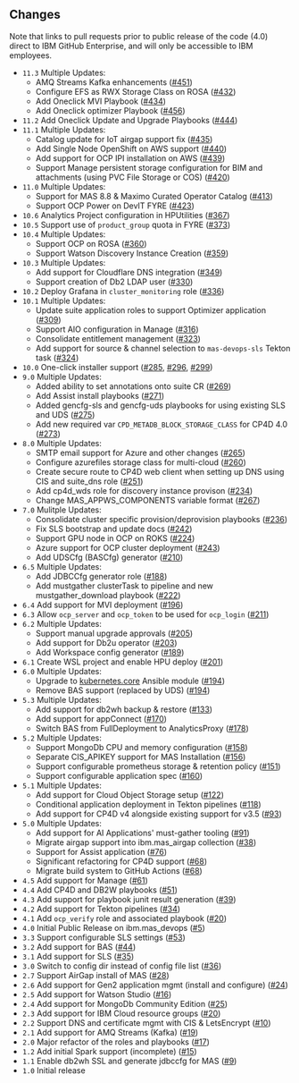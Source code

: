 ## Changes
Note that links to pull requests prior to public release of the code (4.0) direct to IBM GitHub Enterprise, and will only be accessible to IBM employees.

- `11.3` Multiple Updates:
    - AMQ Streams Kafka enhancements ([#451](https://github.com/ibm-mas/ansible-devops/pull/451))
    - Configure EFS as RWX Storage Class on ROSA ([#432](https://github.com/ibm-mas/ansible-devops/pull/432))
    - Add Oneclick MVI Playbook ([#434](https://github.com/ibm-mas/ansible-devops/pull/434))
    - Add Oneclick optimizer Playbook ([#456](https://github.com/ibm-mas/ansible-devops/pull/456))
- `11.2` Add Oneclick Update and Upgrade Playbooks ([#444](https://github.com/ibm-mas/ansible-devops/pull/444))
- `11.1` Multiple Updates:
    - Catalog update for IoT airgap support fix ([#435](https://github.com/ibm-mas/ansible-devops/pull/435))
    - Add Single Node OpenShift on AWS support ([#440](https://github.com/ibm-mas/ansible-devops/pull/440))
    - Add support for OCP IPI installation on AWS ([#439](https://github.com/ibm-mas/ansible-devops/pull/439))
    - Support Manage persistent storage configuration for BIM and attachments (using PVC File Storage or COS) ([#420](https://github.com/ibm-mas/ansible-devops/pull/420))
- `11.0` Multiple Updates:
    - Support for MAS 8.8 & Maximo Curated Operator Catalog ([#413](https://github.com/ibm-mas/ansible-devops/pull/413))
    - Support OCP Power on DevIT FYRE ([#423](https://github.com/ibm-mas/ansible-devops/pull/423))
- `10.6` Analytics Project configuration in HPUtilities ([#367](https://github.com/ibm-mas/ansible-devops/pull/367))
- `10.5` Support use of `product_group` quota in FYRE ([#373](https://github.com/ibm-mas/ansible-devops/pull/373))
- `10.4` Multiple Updates:
    - Support OCP on ROSA ([#360](https://github.com/ibm-mas/ansible-devops/pull/360))
    - Support Watson Discovery Instance Creation ([#359](https://github.com/ibm-mas/ansible-devops/pull/359))
- `10.3` Multiple Updates:
    - Add support for Cloudflare DNS integration ([#349](https://github.com/ibm-mas/ansible-devops/pull/349))
    - Support creation of Db2 LDAP user ([#330](https://github.com/ibm-mas/ansible-devops/pull/330))
- `10.2` Deploy Grafana in `cluster_monitoring` role ([#336](https://github.com/ibm-mas/ansible-devops/pull/336))
- `10.1` Multiple Updates:
    - Update suite application roles to support Optimizer application ([#309](https://github.com/ibm-mas/ansible-devops/pull/309))
    - Support AIO configuration in Manage ([#316](https://github.com/ibm-mas/ansible-devops/pull/316))
    - Consolidate entitlement management ([#323](https://github.com/ibm-mas/ansible-devops/pull/323))
    - Add support for source & channel selection to `mas-devops-sls` Tekton task ([#324](https://github.com/ibm-mas/ansible-devops/pull/324))
- `10.0` One-click installer support ([#285](https://github.com/ibm-mas/ansible-devops/pull/285), [#296](https://github.com/ibm-mas/ansible-devops/pull/296), [#299](https://github.com/ibm-mas/ansible-devops/pull/299))
- `9.0` Multiple Updates:
    - Added ability to set annotations onto suite CR ([#269](https://github.com/ibm-mas/ansible-devops/pull/269))
    - Add Assist install playbooks ([#271](https://github.com/ibm-mas/ansible-devops/pull/271))
    - Added gencfg-sls and gencfg-uds playbooks for using existing SLS and UDS ([#275](https://github.com/ibm-mas/ansible-devops/pull/275))
    - Add new required var `CPD_METADB_BLOCK_STORAGE_CLASS` for CP4D 4.0 ([#273](https://github.com/ibm-mas/ansible-devops/pull/273))
- `8.0` Multiple Updates:
    - SMTP email support for Azure and other changes ([#265](https://github.com/ibm-mas/ansible-devops/pull/265))
    - Configure azurefiles storage class for multi-cloud ([#260](https://github.com/ibm-mas/ansible-devops/pull/260))
    - Create secure route to CP4D web client when setting up DNS using CIS and suite_dns role ([#251](https://github.com/ibm-mas/ansible-devops/pull/251))
    - Add cp4d_wds role for discovery instance provison ([#234](https://github.com/ibm-mas/ansible-devops/pull/234))
    - Change MAS_APPWS_COMPONENTS variable format ([#267](https://github.com/ibm-mas/ansible-devops/pull/267))
- `7.0` Mulitple Updates:
    - Consolidate cluster specific provision/deprovision playbooks ([#236](https://github.com/ibm-mas/ansible-devops/pull/236))
    - Fix SLS bootstrap and update docs ([#242](https://github.com/ibm-mas/ansible-devops/pull/242))
    - Support GPU node in OCP on ROKS ([#224](https://github.com/ibm-mas/ansible-devops/pull/224))
    - Azure support for OCP cluster deployment ([#243](https://github.com/ibm-mas/ansible-devops/pull/243))
    - Add UDSCfg (BASCfg) generator ([#210](https://github.com/ibm-mas/ansible-devops/pull/210))
- `6.5` Multiple Updates:
    - Add JDBCCfg generator role ([#188](https://github.com/ibm-mas/ansible-devops/pull/188))
    - Add mustgather clusterTask to pipeline and new mustgather_download playbook ([#222](https://github.com/ibm-mas/ansible-devops/pull/222))
- `6.4` Add support for MVI deployment ([#196](https://github.com/ibm-mas/ansible-devops/pull/196))
- `6.3` Allow `ocp_server` and `ocp_token` to be used for `ocp_login` ([#211](https://github.com/ibm-mas/ansible-devops/pull/211))
- `6.2` Multiple Updates:
    - Support manual upgrade approvals ([#205](https://github.com/ibm-mas/ansible-devops/pull/205))
    - Add support for Db2u operator ([#203](https://github.com/ibm-mas/ansible-devops/pull/203))
    - Add Workspace config generator ([#189](https://github.com/ibm-mas/ansible-devops/pull/189))
- `6.1` Create WSL project and enable HPU deploy ([#201](https://github.com/ibm-mas/ansible-devops/pull/201))
- `6.0` Multiple Updates:
    - Upgrade to [kubernetes.core](https://docs.ansible.com/ansible/latest/collections/kubernetes/core/) Ansible module ([#194](https://github.com/ibm-mas/ansible-devops/pull/194))
    - Remove BAS support (replaced by UDS) ([#194](https://github.com/ibm-mas/ansible-devops/pull/194))
- `5.3` Multiple Updates:
    - Add support for db2wh backup & restore ([#133](https://github.com/ibm-mas/ansible-devops/pull/133))
    - Add support for appConnect ([#170](https://github.com/ibm-mas/ansible-devops/pull/170))
    - Switch BAS from FullDeployment to AnalyticsProxy ([#178](https://github.com/ibm-mas/ansible-devops/pull/178))
- `5.2` Multiple Updates:
    - Support MongoDb CPU and memory configuration ([#158](https://github.com/ibm-mas/ansible-devops/pull/158))
    - Separate CIS_APIKEY support for MAS Installation ([#156](https://github.com/ibm-mas/ansible-devops/pull/156))
    - Support configurable prometheus storage & retention policy ([#151](https://github.com/ibm-mas/ansible-devops/pull/151))
    - Support configurable application spec ([#160](https://github.com/ibm-mas/ansible-devops/pull/160))
- `5.1` Multiple Updates:
    - Add support for Cloud Object Storage setup ([#122](https://github.com/ibm-mas/ansible-devops/pull/122))
    - Conditional application deployment in Tekton pipelines ([#118](https://github.com/ibm-mas/ansible-devops/pull/118))
    - Add support for CP4D v4 alongside existing support for v3.5 ([#93](https://github.com/ibm-mas/ansible-devops/pull/93))
- `5.0` Multiple Updates:
    - Add support for AI Applications' must-gather tooling ([#91](https://github.com/ibm-mas/ansible-devops/pull/91))
    - Migrate airgap support into ibm.mas_airgap collection ([#38](https://github.com/ibm-mas/ansible-devops/pull/38))
    - Support for Assist application ([#76](https://github.com/ibm-mas/ansible-devops/pull/76))
    - Significant refactoring for CP4D support ([#68](https://github.com/ibm-mas/ansible-devops/pull/68))
    - Migrate build system to GitHub Actions ([#68](https://github.com/ibm-mas/ansible-devops/pull/68))
- `4.5` Add support for Manage ([#61](https://github.com/ibm-mas/ansible-devops/pull/61))
- `4.4` Add CP4D and DB2W playbooks ([#51](https://github.com/ibm-mas/ansible-devops/pull/51))
- `4.3` Add support for playbook junit result generation ([#39](https://github.com/ibm-mas/ansible-devops/pull/39))
- `4.2` Add support for Tekton pipelines ([#34](https://github.com/ibm-mas/ansible-devops/pull/34))
- `4.1` Add `ocp_verify` role and associated playbook ([#20](https://github.com/ibm-mas/ansible-devops/pull/20))
- `4.0` Initial Public Release on ibm.mas_devops ([#5](https://github.com/ibm-mas/ansible-devops/pull/5))
- `3.3` Support configurable SLS settings ([#53](https://github.ibm.com/maximoappsuite/mas-devops-ansible/pull/53))
- `3.2` Add support for BAS ([#44](https://github.ibm.com/maximoappsuite/mas-devops-ansible/pull/44))
- `3.1` Add support for SLS ([#35](https://github.ibm.com/maximoappsuite/mas-devops-ansible/pull/35))
- `3.0` Switch to config dir instead of config file list ([#36](https://github.ibm.com/maximoappsuite/mas-devops-ansible/pull/36))
- `2.7` Support AirGap install of MAS ([#28](https://github.ibm.com/maximoappsuite/mas-devops-ansible/pull/28))
- `2.6` Add support for Gen2 application mgmt (install and configure) ([#24](https://github.ibm.com/maximoappsuite/mas-devops-ansible/pull/24))
- `2.5` Add support for Watson Studio ([#16](https://github.ibm.com/maximoappsuite/mas-devops-ansible/pull/16))
- `2.4` Add support for MongoDb Community Edition ([#25](https://github.ibm.com/maximoappsuite/mas-devops-ansible/pull/25))
- `2.3` Add support for IBM Cloud resource groups ([#20](https://github.ibm.com/maximoappsuite/mas-devops-ansible/pull/20))
- `2.2` Support DNS and certificate mgmt with CIS & LetsEncrypt ([#10](https://github.ibm.com/maximoappsuite/mas-devops-ansible/pull/10))
- `2.1` Add support for AMQ Streams (Kafka) ([#19](https://github.ibm.com/maximoappsuite/mas-devops-ansible/pull/19))
- `2.0` Major refactor of the roles and playbooks ([#17](https://github.ibm.com/maximoappsuite/mas-devops-ansible/pull/17))
- `1.2` Add initial Spark support (incomplete) ([#15](https://github.ibm.com/maximoappsuite/mas-devops-ansible/pull/15))
- `1.1` Enable db2wh SSL and generate jdbccfg for MAS ([#9](https://github.ibm.com/maximoappsuite/mas-devops-ansible/pull/9))
- `1.0` Initial release
